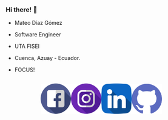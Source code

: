 ### Hi there! 👋

* Mateo Díaz Gómez

* Software Engineer

* UTA FISEI

* Cuenca, Azuay - Ecuador.

* FOCUS!

<div style = "display: flex; justify-content: center;">

<a href="https://www.facebook.com/mateo.diaz.13/"><img src="icons/facebook.png" alt="Facebook" width="80" height="80"></a>

<a href = "https://www.instagram.com/_matcris_/"><img src="icons/instagram.png" alt="Instagram"
width="80" height="80"></a>

<a href = "https://linkedin.com/in/mateo-díaz-044966216"><img src="icons/linkedin.png" alt="Linkedin" width="80" height="80"></a>

<a href = "https://github.com/carlomagnowhite"><img src="icons/github.png" alt="Github" width="80" height="80"></a>

</div>






<!---
**carlomagnowhite/carlomagnowhite** is a ✨ _special_ ✨ repository because its `README.md` (this file) appears on your GitHub profile.

Here are some ideas to get you started:

- 🔭 I’m currently working on ...
- 🌱 I’m currently learning ...
- 👯 I’m looking to collaborate on ...
- 🤔 I’m looking for help with ...
- 💬 Ask me about ...
- 📫 How to reach me: ...
- 😄 Pronouns: ...
- ⚡ Fun fact: ...
--->
